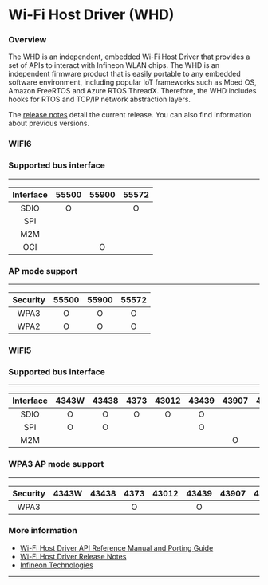 # Wi-Fi Host Driver (WHD)

### Overview
The WHD is an independent, embedded Wi-Fi Host Driver that provides a set of APIs to interact with Infineon WLAN chips. The WHD is an independent firmware product that is easily portable to any embedded software environment, including popular IoT frameworks such as Mbed OS, Amazon FreeRTOS and Azure RTOS ThreadX. Therefore, the WHD includes hooks for RTOS and TCP/IP network abstraction layers.

The [release notes](./RELEASE.md) detail the current release. You can also find information about previous versions.

### WIFI6

### Supported bus interface
---------------------------------
|  Interface  |55500|55900|55572|
|:-----------:|:---:|:---:|:---:|
|  SDIO       |  O  |     |  O  |
|  SPI        |     |     |     |
|  M2M        |     |     |     |
|  OCI        |     |  O  |     |

### AP mode support 
---------------------------------
|  Security   |55500|55900|55572|
|:-----------:|:---:|:---:|:---:|
|  WPA3       |  O  |  O  |  O  |
|  WPA2       |  O  |  O  |  O  |

### WIFI5

### Supported bus interface
---------------------------------------------------------
|  Interface  |4343W|43438|4373 |43012|43439|43907|43022|
|:-----------:|:---:|:---:|:---:|:---:|:---:|:---:|:---:|
|  SDIO       |  O  |  O  |  O  |  O  |  O  |     |  O  |
|  SPI        |  O  |  O  |     |     |  O  |     |     |
|  M2M        |     |     |     |     |     |  O  |     |

### WPA3 AP mode support
---------------------------------------------------------
|  Security   |4343W|43438|4373 |43012|43439|43907|43022|
|:-----------:|:---:|:---:|:---:|:---:|:---:|:---:|:---:|
|  WPA3       |     |     |  O  |     |  O  |     |     |


### More information
* [Wi-Fi Host Driver API Reference Manual and Porting Guide](https://infineon.github.io/wifi-host-driver/html/index.html)
* [Wi-Fi Host Driver Release Notes](./RELEASE.md)
* [Infineon Technologies](http://www.infineon.com)

---
